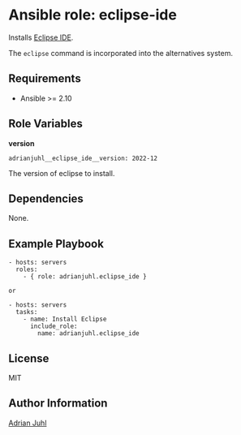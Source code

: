 # Ansible role: eclipse-ide

Installs [Eclipse IDE](https://www.eclipse.org/ide/).

The `eclipse` command is incorporated into the alternatives system.

## Requirements

* Ansible >= 2.10


## Role Variables

**version**

    adrianjuhl__eclipse_ide__version: 2022-12

The version of eclipse to install.

## Dependencies

None.

## Example Playbook

```
- hosts: servers
  roles:
    - { role: adrianjuhl.eclipse_ide }

or

- hosts: servers
  tasks:
    - name: Install Eclipse
      include_role:
        name: adrianjuhl.eclipse_ide
```

## License

MIT

## Author Information

[Adrian Juhl](http://github.com/adrianjuhl)
